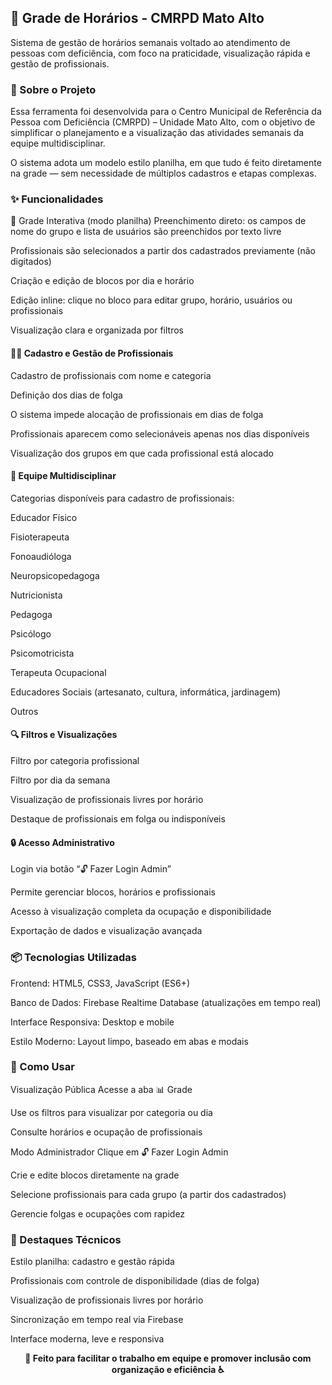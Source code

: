 ## 📅 Grade de Horários - CMRPD Mato Alto
Sistema de gestão de horários semanais voltado ao atendimento de pessoas com deficiência, com foco na praticidade, visualização rápida e gestão de profissionais.

### 🎯 Sobre o Projeto
Essa ferramenta foi desenvolvida para o Centro Municipal de Referência da Pessoa com Deficiência (CMRPD) – Unidade Mato Alto, com o objetivo de simplificar o planejamento e a visualização das atividades semanais da equipe multidisciplinar.

O sistema adota um modelo estilo planilha, em que tudo é feito diretamente na grade — sem necessidade de múltiplos cadastros e etapas complexas.

### ✨ Funcionalidades
🧾 Grade Interativa (modo planilha)
Preenchimento direto: os campos de nome do grupo e lista de usuários são preenchidos por texto livre

Profissionais são selecionados a partir dos cadastrados previamente (não digitados)

Criação e edição de blocos por dia e horário

Edição inline: clique no bloco para editar grupo, horário, usuários ou profissionais

Visualização clara e organizada por filtros

#### 👨‍⚕️ Cadastro e Gestão de Profissionais
Cadastro de profissionais com nome e categoria

Definição dos dias de folga

O sistema impede alocação de profissionais em dias de folga

Profissionais aparecem como selecionáveis apenas nos dias disponíveis

Visualização dos grupos em que cada profissional está alocado

#### 🧠 Equipe Multidisciplinar
Categorias disponíveis para cadastro de profissionais:

Educador Físico

Fisioterapeuta

Fonoaudióloga

Neuropsicopedagoga

Nutricionista

Pedagoga

Psicólogo

Psicomotricista

Terapeuta Ocupacional

Educadores Sociais (artesanato, cultura, informática, jardinagem)

Outros


#### 🔍 Filtros e Visualizações
Filtro por categoria profissional

Filtro por dia da semana

Visualização de profissionais livres por horário

Destaque de profissionais em folga ou indisponíveis

#### 🔒 Acesso Administrativo
Login via botão “🔓 Fazer Login Admin”

Permite gerenciar blocos, horários e profissionais

Acesso à visualização completa da ocupação e disponibilidade

Exportação de dados e visualização avançada

### 📦 Tecnologias Utilizadas
Frontend: HTML5, CSS3, JavaScript (ES6+)

Banco de Dados: Firebase Realtime Database (atualizações em tempo real)

Interface Responsiva: Desktop e mobile

Estilo Moderno: Layout limpo, baseado em abas e modais


### 📱 Como Usar
Visualização Pública
Acesse a aba 📊 Grade

Use os filtros para visualizar por categoria ou dia

Consulte horários e ocupação de profissionais

Modo Administrador
Clique em 🔓 Fazer Login Admin

Crie e edite blocos diretamente na grade

Selecione profissionais para cada grupo (a partir dos cadastrados)

Gerencie folgas e ocupações com rapidez

### 🚀 Destaques Técnicos
Estilo planilha: cadastro e gestão rápida

Profissionais com controle de disponibilidade (dias de folga)

Visualização de profissionais livres por horário

Sincronização em tempo real via Firebase

Interface moderna, leve e responsiva

<div align="center"> <strong>🧩 Feito para facilitar o trabalho em equipe e promover inclusão com organização e eficiência ♿</strong> </div>

